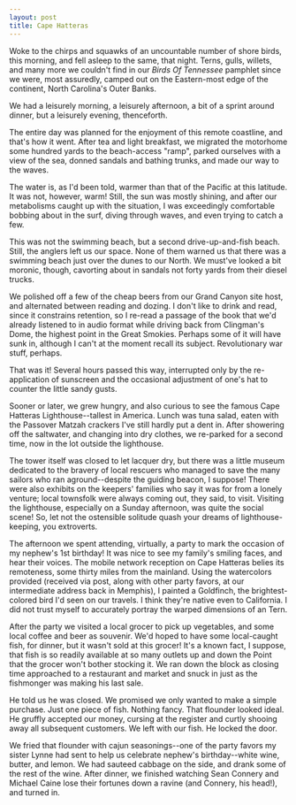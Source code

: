 ```yaml
---
layout: post
title: Cape Hatteras
---
```


Woke to the chirps and squawks of an uncountable number of shore birds, this morning, and fell asleep to the same, that night. Terns, gulls, willets, and many more we couldn't find in our *Birds Of Tennessee* pamphlet since we were, most assuredly, camped out on the Eastern-most edge of the continent, North Carolina's Outer Banks.

We had a leisurely morning, a leisurely afternoon, a bit of a sprint around dinner, but a leisurely evening, thenceforth.

The entire day was planned for the enjoyment of this remote coastline, and that's how it went. After tea and light breakfast, we migrated the motorhome some hundred yards to the beach-access "ramp", parked ourselves with a view of the sea, donned sandals and bathing trunks, and made our way to the waves.

The water is, as I'd been told, warmer than that of the Pacific at this latitude. It was not, however, warm! Still, the sun was mostly shining, and after our metabolisms caught up with the situation, I was exceedingly comfortable bobbing about in the surf, diving through waves, and even trying to catch a few.

This was not the swimming beach, but a second drive-up-and-fish beach. Still, the anglers left us our space. None of them warned us that there was a swimming beach just over the dunes to our North. We must've looked a bit moronic, though, cavorting about in sandals not forty yards from their diesel trucks.

We polished off a few of the cheap beers from our Grand Canyon site host, and alternated between reading and dozing. I don't like to drink and read, since it constrains retention, so I re-read a passage of the book that we'd already listened to in audio format while driving back from Clingman's Dome, the highest point in the Great Smokies. Perhaps some of it will have sunk in, although I can't at the moment recall its subject. Revolutionary war stuff, perhaps.

That was it! Several hours passed this way, interrupted only by the re-application of sunscreen and the occasional adjustment of one's hat to counter the little sandy gusts.

Sooner or later, we grew hungry, and also curious to see the famous Cape Hatteras Lighthouse--tallest in America. Lunch was tuna salad, eaten with the Passover Matzah crackers I've still hardly put a dent in. After showering off the saltwater, and changing into dry clothes, we re-parked for a second time, now in the lot outside the lighthouse.

The tower itself was closed to let lacquer dry, but there was a little museum dedicated to the bravery of local rescuers who managed to save the many sailors who ran aground--despite the guiding beacon, I suppose! There were also exhibits on the keepers' families who say it was for from a lonely venture; local townsfolk were always coming out, they said, to visit. Visiting the lighthouse, especially on a Sunday afternoon, was quite the social scene! So, let not the ostensible solitude quash your dreams of lighthouse-keeping, you extroverts.

The afternoon we spent attending, virtually, a party to mark the occasion of my nephew's 1st birthday! It was nice to see my family's smiling faces, and hear their voices. The mobile network reception on Cape Hatteras belies its remoteness, some thirty miles from the mainland. Using the watercolors provided (received via post, along with other party favors, at our intermediate address back in Memphis), I painted a Goldfinch, the brightest-colored bird I'd seen on our travels. I think they're native even to California. I did not trust myself to accurately portray the warped dimensions of an Tern.

After the party we visited a local grocer to pick up vegetables, and some local coffee and beer as souvenir. We'd hoped to have some local-caught fish, for dinner, but it wasn't sold at this grocer! It's a known fact, I suppose, that fish is so readily available at so many outlets up and down the Point that the grocer won't bother stocking it. We ran down the block as closing time approached to a restaurant and market and snuck in just as the fishmonger was making his last sale.

He told us he was closed. We promised we only wanted to make a simple purchase. Just one piece of fish. Nothing fancy. That flounder looked ideal. He gruffly accepted our money, cursing at the register and curtly shooing away all subsequent customers. We left with our fish. He locked the door.

We fried that flounder with cajun seasonings--one of the party favors my sister Lynne had sent to help us celebrate nephew's birthday--white wine, butter, and lemon. We had sauteed cabbage on the side, and drank some of the rest of the wine. After dinner, we finished watching Sean Connery and Michael Caine lose their fortunes down a ravine (and Connery, his head!), and turned in.
